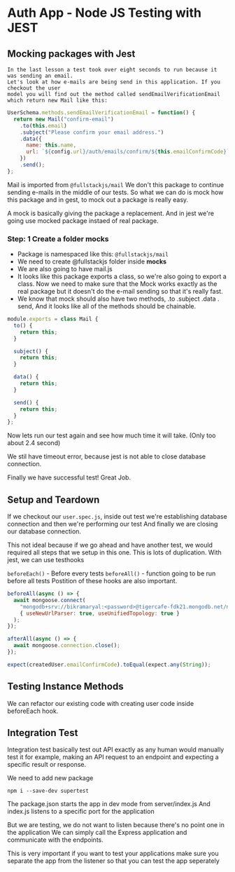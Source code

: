 # Auth App - Node JS Testing with JEST

## Mocking packages with Jest

    In the last lesson a test took over eight seconds to run because it was sending an email.
    Let's look at how e-mails are being send in this application. If you checkout the user
    model you will find out the method called sendEmailVerificationEmail which return new Mail like this:

```js
UserSchema.methods.sendEmailVerificationEmail = function() {
  return new Mail("confirm-email")
    .to(this.email)
    .subject("Please confirm your email address.")
    .data({
      name: this.name,
      url: `${config.url}/auth/emails/confirm/${this.emailConfirmCode}`,
    })
    .send();
};
```

Mail is imported from `@fullstackjs/mail`
We don't this package to continue sending e-mails in the middle of our tests. So what we can do is mock how this package and in gest, to mock out a package is really easy.

A mock is basically giving the package a replacement. And in jest we're going use mocked package instaed of real package.

### Step: 1 Create a folder **mocks**

- Package is namespaced like this: `@fullstackjs/mail`
- We need to create @fullstackjs folder inside **mocks**
- We are also going to have mail.js
- It looks like this package exports a class, so we're also going to export a class. Now we need to make sure that the Mock works exactly as the real package but it doesn't do the e-mail sending so that it's really fast.
- We know that mock should also have two methods, .to .subject .data . send, And it looks like all of the methods should be chainable.

```js
module.exports = class Mail {
  to() {
    return this;
  }

  subject() {
    return this;
  }

  data() {
    return this;
  }

  send() {
    return this;
  }
};
```

Now lets run our test again and see how much time it will take. (Only too about 2.4 second)

We stil have timeout error, because jest is not able to close database connection.

Finally we have successful test! Great Job.

## Setup and Teardown

If we checkout our `user.spec.js`, inside out test we're establishing database connection and then we're performing our test And finally we are closing our database connection.

This not ideal because if we go ahead and have another test, we would required all steps that we setup in this one. This is lots of duplication. With jest, we can use testhooks

`beforeEach()` - Before every tests
`beforeAll()` - function going to be run before all tests
Postition of these hooks are also important.

```js
beforeAll(async () => {
  await mongoose.connect(
    "mongodb+srv://bikramaryal:<password>@tigercafe-fdk21.mongodb.net/nodetest?retryWrites=true&w=majority",
    { useNewUrlParser: true, useUnifiedTopology: true }
  );
});

afterAll(async () => {
  await mongoose.connection.close();
});
```

```js
expect(createdUser.emailConfirmCode).toEqual(expect.any(String));
```

## Testing Instance Methods

We can refactor our existing code with creating user code inside beforeEach hook.

## Integration Test

Integration test basically test out API exactly as any human would manually test it for example, making an API request to an endpoint and expecting a specific result or response.

We need to add new package

`npm i --save-dev supertest`

The package.json starts the app in dev mode from server/index.js
And index.js listens to a specific port for the application

But we are testing, we do not want to listen because there's no point one in the application
We can simply call the Express application and communicate with the endpoints.

This is very important if you want to test your applications make sure you separate the app from the listener so that you can test the app seperately
